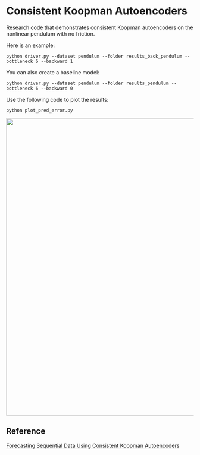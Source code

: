 # Consistent Koopman Autoencoders

Research code that demonstrates consistent Koopman autoencoders on the nonlinear pendulum with no friction.

Here is an example:
``` 
python driver.py --dataset pendulum --folder results_back_pendulum --bottleneck 6 --backward 1
```

You can also create a baseline model:
```
python driver.py --dataset pendulum --folder results_pendulum --bottleneck 6 --backward 0

```

Use the following code to plot the results:
```
python plot_pred_error.py
```

<img src="https://github.com/erichson/koopmanAE/blob/master/plot/pred_pendulum.png" width="800">


##  Reference
[Forecasting Sequential Data Using Consistent Koopman Autoencoders](https://arxiv.org/pdf/2003.02236.pdf)


